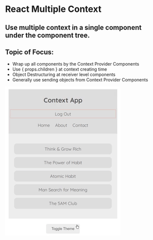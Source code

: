 # React Multiple Context 

## Use multiple context in a single component under the component tree.

## Topic of Focus:
- Wrap up all components by the Context Provider Components
- Use { props.children } at context creating time
- Object Destructuring at receiver level components 
- Generally use sending objects from Context Provider Components

<img src="./src/demo.gif">